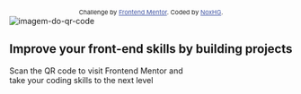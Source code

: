 <!DOCTYPE html>
<html lang="en">

<head>
  <meta charset="UTF-8">
  <meta name="viewport" content="width=device-width, initial-scale=1.0">
  <!-- displays site properly based on user's device -->

  <link rel="icon" type="image/png" sizes="32x32" href="./images/favicon-32x32.png">
  <link rel="stylesheet" href="./src/estilo.css">
  <link href="https://fonts.cdnfonts.com/css/tabardo" rel="stylesheet">


  <title>Frontend Mentor | QR code component</title>

  <!-- Feel free to remove these styles or customise in your own stylesheet 👍 -->
  <style>
    .attribution {
      font-size: 11px;
      text-align: center;
    }

    .attribution a {
      color: hsl(228, 45%, 44%);
    }
  </style>
</head>

<body class="corpo">

  <div class="attribution">
    Challenge by <a href="https://www.frontendmentor.io?ref=challenge" target="_blank">Frontend Mentor</a>.
    Coded by <a href="#">NoxHG</a>.
  </div>
  <section class="cartao">
    <div id="cartaoqrcode">
      <img id="foto-qr-code" src="./images/image-qr-code.png" alt="imagem-do-qr-code">
      <h1 id="text1"> Improve your front-end skills by building projects</h1>
      <p id="text2">Scan the QR code to visit Frontend Mentor and<br> take your coding skills to the next level</p>
    </div>
  </section>
</body>

</html>
